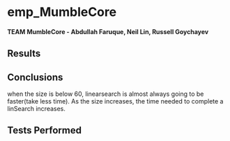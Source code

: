 # emp_MumbleCore
#### TEAM MumbleCore - Abdullah Faruque, Neil Lin, Russell Goychayev

## Results

## Conclusions
when the size is below 60, linearsearch is almost always going to be faster(take less time). As the size increases, the time needed to complete a linSearch increases. 
## Tests Performed



  

